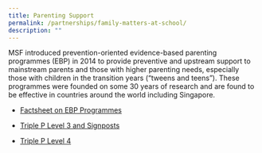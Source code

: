 ```yaml
---
title: Parenting Support
permalink: /partnerships/family-matters-at-school/
description: ""
---
```

MSF introduced prevention-oriented evidence-based parenting programmes (EBP) in 2014 to provide preventive and upstream support to mainstream parents and those with higher parenting needs, especially those with children in the transition years (“tweens and teens”). These programmes were founded on some 30 years of research and are found to be effective in countries around the world including Singapore.

* [Factsheet on EBP Programmes](/files/factsheet%20on%20ebp%20programmes%20(003).pdf)

* [Triple P Level 3 and Signposts](/files/triple%20p%20l3%20and%20signposts%20(pri).pdf)
* [Triple P Level 4](/files/triple%20p%20l4.pdf)